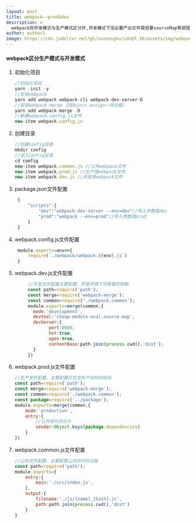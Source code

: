 ```yaml
---
layout: post
title: webpack——prod&dev
description: >
  webpack将开发模式与生产模式区分开,开发模式下没必要产出文件需但要sourceMap等调错文件，可以提高编译速度，生产模式下没必要需要devServer或sourceMap等文件，区分开生产模式与开发模式可以极大地提高项目的可维护率
author: author1
image: https://cdn.jsdelivr.net/gh/zouzenghu/cdn@7.16/assets/img/webpack/webpack.jfif
---
```

#### webpack区分生产模式与开发模式

1. 初始化项目
   
   ```javascript
   //初始化项目
   yarn -init -y
   //安装webpack
   yarn add webpack webpack-cli webpack-dev-server-D
   //安装webpack-merge（同Object.assign一样功能）
   yarn add webpack-merge -D
   //新建webpack.config.js文件
   new-item webpack.config.js
   ```

2. 创建目录
   
   ```javascript
   //创建config目录
   mkdir config
   //进入config目录
   cd comfig
   new-item webpack.common.js //公共webpack文件
   new-item webpack.prod.js //生产用webpack文件
   new-item webpack.dev.js //开发用webpack文件
   ```

3. package.json文件配置
   
   ```javascript
    {
        "scripts":{
            "dev":"webpack-dev-server --env=dev"//传入参数值dev
            "prod":"webpack --env=prod"//传入参数值prod
        }
    }
   ```

4. webpack.config.js文件配置
   
   ```javascript
    module.exports=env=>{
        require(`./webpack/webpack.${env}.js`)
    }
   ```

5. webpack.dev.js文件配置
   
   ```javascript
        //开发文件配置主要配置，开发环境下所需要的依赖
        const path=require('path');
        const merge=require('webpack-merge');
        const common=require('./webpack.common');
        module.exports=merge(common,{
          mode:'development',
          devtool:'cheap-module-eval-source-map',
          devServer:{
                port:8080,
                hot:true,
                open:true,
                contentBase:path.join(process.cwd(),'dist');
          }
        })
   ```

6. webpack.prod.js文件配置
   
   ```javascript
   //生产文件配置，主要配置打包文件产出时的规则
   const path=require('path');
   const merge=require('webpack-merge');
   const common=require('./webpack.common');
   const package=require('../package');
   module.exports=merge(common,{
       mode:'production',
       entry:{
           //公共库代码分片
           vender:Object.keys(package.dependencies)        
       }
   })
   ```

7. webpack.common.js文件配置
   
   ```javascript
   //公共文件配置，主要配置公共的代码功能
   const path=require('path');
   module.exports={
       entry:{
           main:'./src/index.js',
       },
       output:{
           filename:'./js/[name]_[hash].js',
           path:path.join(process.cwd(),'dist')
       }
   }
   ```
